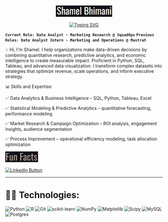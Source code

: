 <p align="center">
  <a href="https://github.com/shamelbhimani">
    <img src="https://github.com/shamelbhimani/shamelbhimani/blob/main/images/Name.png" alt="Shamel Bhimani" />
  </a>
</p>

<p align="center">
  <!-- Typing SVG by DenverCoder1 - https://github.com/DenverCoder1/readme-typing-svg -->
  <a href="https://git.io/typing-svg"><img src="https://readme-typing-svg.demolab.com?font=Oswald&size=30&pause=1000&color=DDD9CE&center=true&random=false&width=435&lines=Data+Scientist" alt="Typing SVG" /></a>
</p>

**`Current Role: Data Analyst - Marketing Research @ SquadOps`**
**`Previous Roles: Data Analyst Intern - Marketing and Operations @ Mastrat`**

💡 Hi, I'm Shamel. I help organizations make data-driven decisions by combining quantitative research, predictive analytics, and economic intelligence to create measurable impact. Proficient in Python, SQL, Tableau, and advanced data visualization. I transform complex datasets into strategies that optimize revenue, scale operations, and inform executive strategy.


📊 Skills and Expertise:

✅ Data Analytics & Business Intelligence – SQL, Python, Tableau, Excel

✅ Statistical Modeling & Predictive Analytics – quantitative forecasting, performance modeling

✅ Market Research & Campaign Optimization – ROI analysis, engagement insights, audience segmentation

✅ Process Improvement – operational efficiency modeling, task allocation optimization


<p align="left">
  <a>
    <img src="https://github.com/shamelbhimani/shamelbhimani/blob/main/images/Screenshot_14.png" alt="Fun Facts" />
  </a>
</p>



<p align="left">
  <a href="https://www.linkedin.com/in/shamelbhimani/">
    <img width="88px" alt="LinkedIn Button" title="Connect with me" src="https://custom-icon-badges.demolab.com/badge/LinkedIn-0077B5?style=for-the-badge&logo=linkedin&logoColor=white"/>
  </a>
</p>  

---

# 👨‍💻 Technologies:
![Python](https://img.shields.io/badge/python-3670A0?style=for-the-badge&logo=python&logoColor=ffdd54) ![R](https://img.shields.io/badge/r-%23276DC3.svg?style=for-the-badge&logo=r&logoColor=white) ![Git](https://img.shields.io/badge/git-%23F05033.svg?style=for-the-badge&logo=git&logoColor=white) ![scikit-learn](https://img.shields.io/badge/scikit--learn-%23F7931E.svg?style=for-the-badge&logo=scikit-learn&logoColor=white) ![NumPy](https://img.shields.io/badge/numpy-%23013243.svg?style=for-the-badge&logo=numpy&logoColor=white) ![Matplotlib](https://img.shields.io/badge/Matplotlib-%23ffffff.svg?style=for-the-badge&logo=Matplotlib&logoColor=black) ![Scipy](https://img.shields.io/badge/SciPy-%230C55A5.svg?style=for-the-badge&logo=scipy&logoColor=%white)  ![MySQL](https://img.shields.io/badge/mysql-4479A1.svg?style=for-the-badge&logo=mysql&logoColor=white) ![Postgres](https://img.shields.io/badge/postgres-%23316192.svg?style=for-the-badge&logo=postgresql&logoColor=white)
